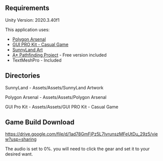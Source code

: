 ## Requirements
Unity Version: 2020.3.40f1

This application uses: 
* [Polygon Arsenal](https://assetstore.unity.com/packages/vfx/particles/polygon-arsenal-109286)
* [GUI PRO Kit - Casual Game](https://assetstore.unity.com/packages/2d/gui/gui-pro-casual-game-176695)
* [SunnyLand Art](https://assetstore.unity.com/packages/2d/characters/sunny-land-103349)
* [A* Pathfinding Project](https://arongranberg.com/astar/) - Free version included
* TextMeshPro - Included

## Directories
SunnyLand - Assets/Assets/SunnyLand Artwork

Polygon Arsenal - Assets/Assets/Polygon Arsenal

GUI Pro Kit - Assets/Assets/GUI PRO Kit - Casual Game


## Game Build Download
https://drive.google.com/file/d/1ad78GmFjPz5L7lvrunszMFeUtDu_29z5/view?usp=sharing

The audio is set to 0%. you will need to click the gear and set it to your desired want.
